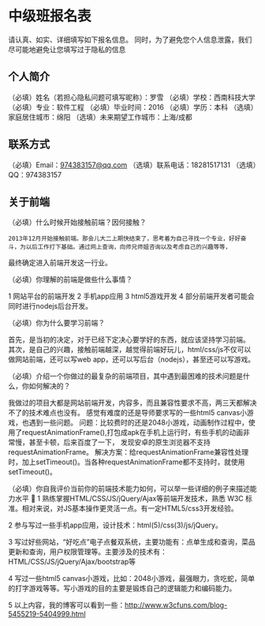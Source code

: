 ﻿# 中级班报名表

请认真、如实、详细填写如下报名信息。
同时，为了避免您个人信息泄露，我们尽可能地避免让您填写过于隐私的信息

## 个人简介

（必填）姓名（若担心隐私问题可填写昵称）：罗雪
（必填）学校：西南科技大学
（必填）专业：软件工程
（必填）毕业时间：2016
（必填）学历：本科
（选填）家庭居住城市：绵阳
（选填）未来期望工作城市：上海/成都

## 联系方式

（必填）Email：974383157@qq.com
（选填）联系电话：18281517131
（选填）QQ：974383157

## 关于前端

（必填）什么时候开始接触前端？因何接触？
	
	2013年12月开始接触前端。那会儿大二上期快结束了，思考着为自己寻找一个专业，好好奋斗，为以后工作打下基础。通过网上查询，向师兄师姐咨询以及考虑自己的兴趣等等，
最终确定进入前端开发这一行业。

（必填）你理解的前端是做些什么事情？

1 网站平台的前端开发
2 手机app应用
3 html5游戏开发
4 部分前端开发者可能会同时进行nodejs后台开发。

（必填）你为什么要学习前端？

首先，是当初的决定，对于已经下定决心要学好的东西，就应该坚持学习前端。
其次，是自己的兴趣，接触前端越深，越觉得前端好玩儿，html/css/js不仅可以做网站前端，还可以写web app，还可以写后台（nodejs），甚至还可以写游戏。

（必填）介绍一个你做过的最复杂的前端项目，其中遇到最困难的技术问题是什么，你如何解决的？

我做过的项目大都是网站前端开发，内容多，而且兼容性要求不高，两三天都解决不了的技术难点也没有。
感觉有难度的还是导师要求写的一些html5 canvas小游戏，也遇到一些问题。
问题：比较费时的还是2048小游戏，动画制作过程中，使用了requestAnimationFrame(),打包成apk在手机上运行时，有些手机的动画非常慢，甚至卡顿，后来百度了一下，
发现安卓的原生浏览器不支持requestAnimationFrame。
解决方案：给requestAnimationFrame兼容性处理时，加上setTimeout()。当各种requestAnimationFrame都不支持时，就使用setTimeout()。

（必填）你自我评价当前你的前端技术能力如何，可以举一些详细的例子来描述能力水平

1 熟练掌握HTML/CSS/JS/jQuery/Ajax等前端开发技术，熟悉 W3C 标准。相对来说，对JS基本操作更灵活一点。有一定HTML5/css3开发经验。

2 参与写过一些手机app应用，设计技术：html(5)/css(3)/js/jQuery。

3 写过好些网站，“好吃点”电子点餐双系统，主要功能有：点单生成和查询，菜品更新和查询，用户权限管理等。主要涉及的技术有：HTML/CSS/JS/jQuery/Ajax/bootstrap等

4 写过一些html5 canvas小游戏，比如：2048小游戏，最强眼力，贪吃蛇，简单的打字游戏等等。写小游戏的目的主要是锻炼自己的逻辑能力和编码能力。

5 以上内容，我的博客可以看到一些：http://www.w3cfuns.com/blog-5455219-5404999.html
